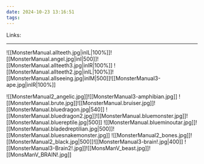 ```yaml
---
date: 2024-10-23 13:16:51
tags:
---
```

Links: 
___

![[MonsterManual.allteeth.jpg|inlL|100%]]![[MonsterManual.angel.jpg|inl|500]]![[MonsterManual.allteeth3.jpg|inlR|100%]]
![[MonsterManual.allteeth2.jpg|inlL|100%]]![[MonsterManual.allseeing.jpg|inlM|500]]![[MonsterManual3-ape.jpg|inlR|100%]]

![[MonsterManual2_angelic.jpg]]![[MonsterManual3-amphibian.jpg]]
![[MonsterManual.brute.jpg]]![[MonsterManual.bruiser.jpg]]![[MonsterManual.bluedragon.jpg|540]]
![[MonsterManual.bluedragon2.jpg]]![[MonsterManual.bluemonster.jpg]]![[MonsterManual.bluereptile.jpg|500]]
![[MonsterManual.blueminoutar.jpg]]![[MonsterManual.bladedreptilian.jpg|500]]![[MonsterManual.bluesnakemonster.jpg]]
![[MonsterManual2_bones.jpg]]![[MonsterManual2_black.jpg|500]]![[MonsterManual3-brain!.jpg|400]]
![[MonsterManual3-Brain2!.jpg]]![[MonsManV_beast.jpg]]![[MonsManV_BRAIN!.jpg]]
